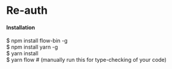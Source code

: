 
# Re-auth

#### Installation
$ npm install flow-bin -g  
$ npm install yarn -g  
$ yarn install  
$ yarn flow    # (manually run this for type-checking of your code)  
